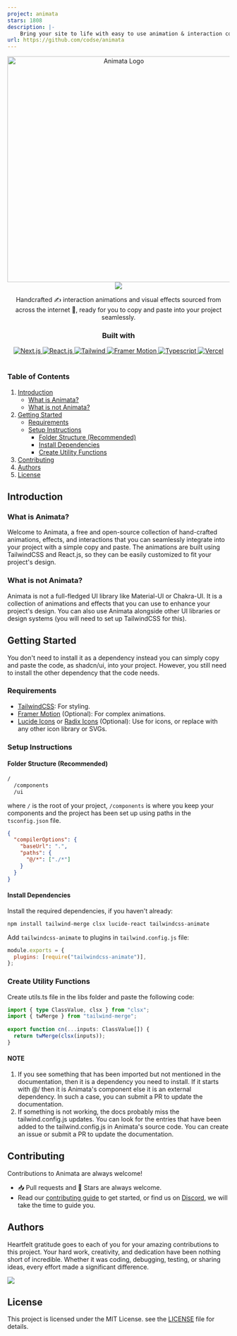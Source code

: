 ```yaml
---
project: animata
stars: 1808
description: |-
    Bring your site to life with easy to use animation & interaction code. Copy. Paste. Animate. 
url: https://github.com/codse/animata
---
```


<section id="logo" align="center">
  <a href="https://animata.design/">
    <picture>
        <source media="(prefers-color-scheme: dark)" srcset="https://github.com/user-attachments/assets/8d3da830-d1b0-4327-8695-edcea3534743">
        <source media="(prefers-color-scheme: light)" srcset="https://github.com/user-attachments/assets/44be7a44-2e1f-4b90-a238-5cd10a376748">
        <img alt="Animata Logo" src="https://user-images.githubusercontent.com/25423296/163456779-a8556205-d0a5-45e2-ac17-42d089e3c3f8.png" width="512">
    </picture>
  </a>
  <section>
    <a href="https://discord.gg/STYEh3UW">
      <img src="https://img.shields.io/badge/discord-join-7289DA.svg?logo=discord&longCache=true&style=flat" />
    </a>
  </section>
  <p>Handcrafted ✍️ interaction animations and visual effects sourced from across the internet 🛜, ready for you to copy and paste into your project seamlessly.</p>
  <section id="padges" margin="50">
    <h3>Built with</h3>
    <a href="https://nextjs.org/?ref=animata.design">
      <img alt="Next.js" src="https://img.shields.io/badge/Next.js-000?logo=nextdotjs&logoColor=fff&style=for-the-badge"/>
    </a>
    <a href="https://reactjs.org/?ref=animata.design">
      <img alt="React.js" src="https://img.shields.io/badge/React-20232A?style=for-the-badge&logo=react&logoColor=61DAFB"/>
    </a>
    <a href="https://tailwindcss.com/?ref=animata.design">
      <img alt="Tailwind" src="https://img.shields.io/badge/Tailwind_CSS-0b1120?style=for-the-badge&logo=tailwind-css&logoColor=38bdf8"/>
    </a>
    <a href="https://www.framer.com/motion/?ref=animata.design">
      <img alt="Framer Motion" src="https://img.shields.io/badge/Framer-1a1a1a?style=for-the-badge&logo=framer&logoColor=white"/>
    </a>
    <a href="https://www.typescriptlang.org/?ref=animata.design">
      <img alt="Typescript" src="https://img.shields.io/badge/TypeScript-007ACC?style=for-the-badge&logo=typescript&logoColor=white"/>
    </a>
    <a href="https://vercel.com/?ref=animata.design">
      <img alt="Vercel" src="https://img.shields.io/badge/Vercel-000000?style=for-the-badge&logo=vercel&logoColor=white"/>
    </a>
  </section>
</section>
<br>

### Table of Contents
1. [Introduction](#introduction)
   - [What is Animata?](#what-is-animata)
   - [What is not Animata?](#what-is-not-animata)
2. [Getting Started](#getting-started)
   - [Requirements](#requirements)
   - [Setup Instructions](#setup-instructions)
     - [Folder Structure (Recommended)](#folder-structure-recommended)
     - [Install Dependencies](#install-dependencies)
     - [Create Utility Functions](#create-utility-functions)
3. [Contributing](#contributing)
4. [Authors](#authors)
5. [License](#license)
   
## Introduction

### What is Animata?
Welcome to Animata, a free and open-source collection of hand-crafted animations, effects, and interactions that you can seamlessly integrate into your project with a simple copy and paste. The animations are built using TailwindCSS and React.js, so they can be easily customized to fit your project's design.

### What is not Animata?
Animata is not a full-fledged UI library like Material-UI or Chakra-UI. It is a collection of animations and effects that you can use to enhance your project's design. You can also use Animata alongside other UI libraries or design systems (you will need to set up TailwindCSS for this).

## Getting Started
You don't need to install it as a dependency instead you can simply copy and paste the code, as shadcn/ui, into your project. However, you still need to install the other dependency that the code needs.

### Requirements
- [TailwindCSS](https://tailwindcss.com/docs/installation): For styling.
- [Framer Motion](https://www.framer.com/motion/) (Optional): For complex animations.
- [Lucide Icons](https://lucide.dev/) or [Radix Icons](https://www.radix-ui.com/icons) (Optional): Use for icons, or replace with any other icon library or SVGs.

### Setup Instructions
#### Folder Structure (Recommended)

```bash
/
  /components
  /ui
```

where `/` is the root of your project, `/components` is where you keep your components and the project has been set up using paths in the `tsconfig.json` file.

```json
{
  "compilerOptions": {
    "baseUrl": ".",
    "paths": {
      "@/*": ["./*"]
    }
  }
}
```
#### Install Dependencies
Install the required dependencies, if you haven't already:

```sh
npm install tailwind-merge clsx lucide-react tailwindcss-animate
```

Add `tailwindcss-animate` to plugins in `tailwind.config.js` file:

```js
module.exports = {
  plugins: [require("tailwindcss-animate")],
};
```

### Create Utility Functions
Create utils.ts file in the libs folder and paste the following code:

```ts
import { type ClassValue, clsx } from "clsx";
import { twMerge } from "tailwind-merge";
 
export function cn(...inputs: ClassValue[]) {
  return twMerge(clsx(inputs));
}
```

#### NOTE
1. If you see something that has been imported but not mentioned in the documentation, then it is a dependency you need to install. If it starts with @/ then it is Animata's component else it is an external dependency. In such a case, you can submit a PR to update the documentation.
2. If something is not working, the docs probably miss the tailwind.config.js updates. You can look for the entries that have been added to the tailwind.config.js in Animata's source code. You can create an issue or submit a PR to update the documentation.

## Contributing

Contributions to Animata are always welcome!

- 📥 Pull requests and 🌟 Stars are always welcome.
- Read our [contributing guide](https://animata.design/docs/contributing) to get started,
  or find us on [Discord](https://discord.gg/STYEh3UW), we will take the time to guide you.

## Authors
Heartfelt gratitude goes to each of you for your amazing contributions to this project. Your hard work, creativity, and dedication have been nothing short of incredible. Whether it was coding, debugging, testing, or sharing ideas, every effort made a significant difference.

<section id="#Authors"
  <a href="https://github.com/codse/animata/graphs/contributors">
    <img src="https://contrib.rocks/image?repo=codse/animata&max=100"/>
  </a>
</section>

## License

This project is licensed under the MIT License. see the [LICENSE](https://github.com/codse/animata/blob/main/LICENSE.md) file for details.


